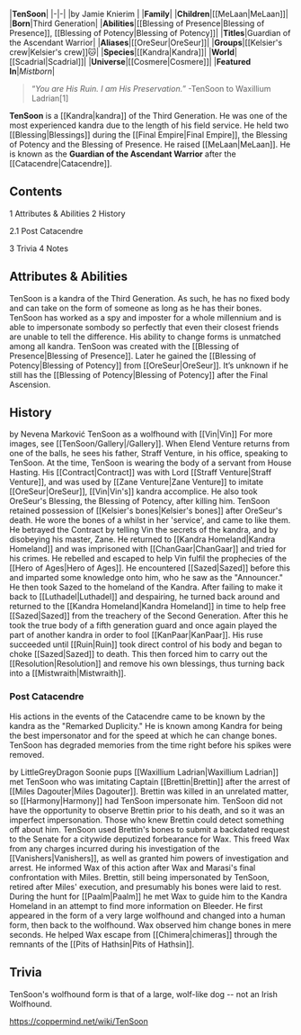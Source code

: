 |**TenSoon**|
|-|-|
|by  Jamie Knierim |
|**Family**|
|**Children**|[[MeLaan\|MeLaan]]|
|**Born**|Third Generation|
|**Abilities**|[[Blessing of Presence\|Blessing of Presence]], [[Blessing of Potency\|Blessing of Potency]]|
|**Titles**|Guardian of the Ascendant Warrior|
|**Aliases**|[[OreSeur\|OreSeur]]|
|**Groups**|[[Kelsier's crew\|Kelsier's crew]]🐱︎|
|**Species**|[[Kandra\|Kandra]]|
|**World**|[[Scadrial\|Scadrial]]|
|**Universe**|[[Cosmere\|Cosmere]]|
|**Featured In**|*Mistborn*|

>“*You are His Ruin. I am His Preservation.*”
\-TenSoon to Waxillium Ladrian[1]


**TenSoon** is a [[Kandra\|kandra]] of the Third Generation. He was one of the most experienced kandra due to the length of his field service. He held two [[Blessing\|Blessings]] during the [[Final Empire\|Final Empire]], the Blessing of Potency and the Blessing of Presence. He raised [[MeLaan\|MeLaan]]. He is known as the **Guardian of the Ascendant Warrior** after the [[Catacendre\|Catacendre]].

## Contents

1 Attributes & Abilities
2 History

2.1 Post Catacendre


3 Trivia
4 Notes


## Attributes & Abilities
TenSoon is a kandra of the Third Generation. As such, he has no fixed body and can take on the form of someone as long as he has their bones. TenSoon has worked as a spy and imposter for a whole millennium and is able to impersonate sombody so perfectly that even their closest friends are unable to tell the difference. His ability to change forms is unmatched among all kandra. TenSoon was created with the [[Blessing of Presence\|Blessing of Presence]]. Later he gained the [[Blessing of Potency\|Blessing of Potency]] from [[OreSeur\|OreSeur]]. It’s unknown if he still has the [[Blessing of Potency\|Blessing of Potency]] after the Final Ascension.

## History
 by  Nevena Marković  TenSoon as a wolfhound with [[Vin\|Vin]]
For more images, see [[TenSoon/Gallery\|/Gallery]].
When Elend Venture returns from one of the balls, he sees his father, Straff Venture, in his office, speaking to TenSoon. At the time, TenSoon is wearing the body of a servant from House Hasting.
His [[Contract\|Contract]] was with Lord [[Straff Venture\|Straff Venture]], and was used by [[Zane Venture\|Zane Venture]] to imitate [[OreSeur\|OreSeur]], [[Vin\|Vin's]] kandra accomplice. He also took OreSeur's Blessing, the Blessing of Potency, after killing him. TenSoon retained possession of [[Kelsier's bones\|Kelsier's bones]] after OreSeur's death. He wore the bones of a  whilst in her 'service', and came to like them. He betrayed the Contract by telling Vin the secrets of the kandra, and by disobeying his master, Zane. He returned to [[Kandra Homeland\|Kandra Homeland]] and was imprisoned with [[ChanGaar\|ChanGaar]] and tried for his crimes. He rebelled and escaped to help Vin fulfil the prophecies of the [[Hero of Ages\|Hero of Ages]].
He encountered [[Sazed\|Sazed]] before this and imparted some knowledge onto him, who he saw as the "Announcer." He then took Sazed to the homeland of the Kandra.
After failing to make it back to [[Luthadel\|Luthadel]] and despairing, he turned back around and returned to the [[Kandra Homeland\|Kandra Homeland]] in time to help free [[Sazed\|Sazed]] from the treachery of the Second Generation. After this he took the true body of a fifth generation guard and once again played the part of another kandra in order to fool [[KanPaar\|KanPaar]]. His ruse succeeded until [[Ruin\|Ruin]] took direct control of his body and began to choke [[Sazed\|Sazed]] to death. This then forced him to carry out the [[Resolution\|Resolution]] and remove his own blessings, thus turning back into a [[Mistwraith\|Mistwraith]].

### Post Catacendre
His actions in the events of the Catacendre came to be known by the kandra as the "Remarked Duplicity." He is known among Kandra for being the best impersonator and for the speed at which he can change bones. TenSoon has degraded memories from the time right before his spikes were removed.

 by  LittleGreyDragon  Soonie pups
[[Waxillium Ladrian\|Waxillium Ladrian]] met TenSoon who was imitating Captain [[Brettin\|Brettin]] after the arrest of [[Miles Dagouter\|Miles Dagouter]]. Brettin was killed in an unrelated matter, so [[Harmony\|Harmony]] had TenSoon impersonate him. TenSoon did not have the opportunity to observe Brettin prior to his death, and so it was an imperfect impersonation. Those who knew Brettin could detect something off about him. TenSoon used Brettin's bones to submit a backdated request to the Senate for a citywide deputized forbearance for Wax. This freed Wax from any charges incurred during his investigation of the [[Vanishers\|Vanishers]], as well as granted him powers of investigation and arrest. He informed Wax of this action after Wax and Marasi's final confrontation with Miles. Brettin, still being impersonated by TenSoon, retired after Miles' execution, and presumably his bones were laid to rest.
During the hunt for [[Paalm\|Paalm]] he met Wax to guide him to the Kandra Homeland in an attempt to find more information on Bleeder. He first appeared in the form of a very large wolfhound and changed into a human form, then back to the wolfhound. Wax observed him change bones in mere seconds. He helped Wax escape from [[Chimera\|chimeras]] through the remnants of the [[Pits of Hathsin\|Pits of Hathsin]].

## Trivia
TenSoon's wolfhound form is that of a large, wolf-like dog -- not an Irish Wolfhound.


https://coppermind.net/wiki/TenSoon